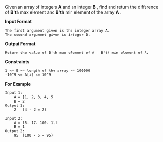 Given an array of integers **A** and an integer **B** , find and return the difference of **B'th** max element and **B'th** min element of the array **A** .

**Input Format**

```
The first argument given is the integer array A.
The second argument given is integer B.
```

**Output Format**

```
Return the value of B'th max element of A - B'th min element of A.
```

**Constraints**

```
1 <= B <= length of the array <= 100000
-10^9 <= A[i] <= 10^9
```

**For Example**

```
Input 1:
    A = [1, 2, 3, 4, 5]
    B = 2
Output 1:
    2   (4 - 2 = 2)

Input 2:
    A = [5, 17, 100, 11]
    B = 1
Output 2:
    95  (100 - 5 = 95)
```
